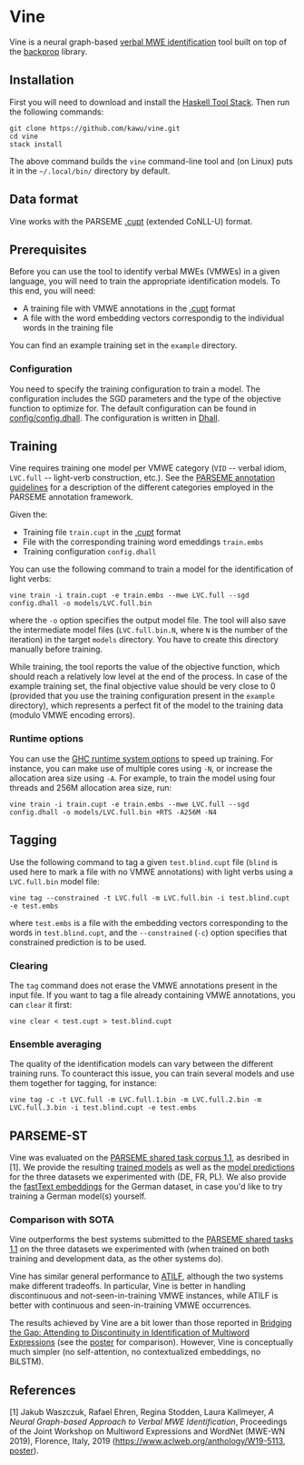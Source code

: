 Vine
=====

Vine is a neural graph-based [verbal MWE identification][parseme-st-1.1] tool
built on top of the [backprop][backprop] library.


Installation
------------

First you will need to download and install the [Haskell Tool Stack][stack].
Then run the following commands:

    git clone https://github.com/kawu/vine.git
    cd vine
    stack install

The above command builds the `vine` command-line tool and (on Linux) puts it in
the `~/.local/bin/` directory by default.


Data format
-----------

Vine works with the PARSEME [.cupt][cupt] (extended CoNLL-U) format.


Prerequisites
-------------

Before you can use the tool to identify verbal MWEs (VMWEs) in a given
language, you will need to train the appropriate identification models.
To this end, you will need:

  * A training file with VMWE annotations in the [.cupt][cupt] format
  * A file with the word embedding vectors correspondig to the individual words
    in the training file

You can find an example training set in the `example` directory.

### Configuration

You need to specify the training configuration to train a model.  The
configuration includes the SGD parameters and the type of the objective
function to optimize for.  The default configuration can be found in
[config/config.dhall](config/config.dhall). The configuration is written in
[Dhall][dhall].


Training
--------

Vine requires training one model per VMWE category (`VID` -- verbal idiom,
`LVC.full` -- light-verb construction, etc.).  See the [PARSEME annotation
guidelines][PARSEME-annotation-guidelines] for a description of the different
categories employed in the PARSEME annotation framework.

Given the:

  * Training file `train.cupt` in the [.cupt][cupt] format
  * File with the corresponding training word emeddings `train.embs`
  * Training configuration `config.dhall`

You can use the following command to train a model for the identification of
light verbs:

    vine train -i train.cupt -e train.embs --mwe LVC.full --sgd config.dhall -o models/LVC.full.bin

where the `-o` option specifies the output model file.  The tool will also save
the intermediate model files (`LVC.full.bin.N`, where `N` is the number of the
iteration) in the target `models` directory.  You have to create this directory
manually before training.

While training, the tool reports the value of the objective function, which
should reach a relatively low level at the end of the process.  In case of the
example training set, the final objective value should be very close to 0
(provided that you use the training configuration present in the `example`
directory), which represents a perfect fit of the model to the training data
(modulo VMWE encoding errors).


### Runtime options

You can use the [GHC runtime system options][ghc-rts] to speed up training.
For instance, you can make use of multiple cores using `-N`, or increase the
allocation area size using `-A`. For example, to train the model using four
threads and 256M allocation area size, run:

    vine train -i train.cupt -e train.embs --mwe LVC.full --sgd config.dhall -o models/LVC.full.bin +RTS -A256M -N4


Tagging
-------

Use the following command to tag a given `test.blind.cupt` file (`blind` is
used here to mark a file with no VMWE annotations) with light verbs using a
`LVC.full.bin` model file:

    vine tag --constrained -t LVC.full -m LVC.full.bin -i test.blind.cupt -e test.embs

where `test.embs` is a file with the embedding vectors corresponding to the
words in `test.blind.cupt`, and the `--constrained` (`-c`) option specifies
that constrained prediction is to be used.

### Clearing

The `tag` command does not erase the VMWE annotations present in the input
file.  If you want to tag a file already containing VMWE annotations, you can
`clear` it first:

    vine clear < test.cupt > test.blind.cupt

### Ensemble averaging

The quality of the identification models can vary between the different
training runs.  To counteract this issue, you can train several models and use
them together for tagging, for instance:

    vine tag -c -t LVC.full -m LVC.full.1.bin -m LVC.full.2.bin -m LVC.full.3.bin -i test.blind.cupt -e test.embs


PARSEME-ST
----------

Vine was evaluated on the [PARSEME shared task corpus 1.1][parseme-corpus-1.1],
as desribed in [1].  We provide the resulting [trained models][vine-models] as
well as the [model predictions][vine-predictions] for the three datasets we
experimented with (DE, FR, PL).  We also provide the [fastText
embeddings][fasttext-for-de] for the German dataset, in case you'd like to try
training a German model(s) yourself.

### Comparison with SOTA

Vine outperforms the best systems submitted to the [PARSEME shared tasks
1.1][parseme-st-1.1] on the three datasets we experimented with (when trained
on both training and development data, as the other systems do).

Vine has similar general performance to [ATILF][atilf], although the two
systems make different tradeoffs.  In particular, Vine is better in handling
discontinuous and not-seen-in-training VMWE instances, while ATILF is better
with continuous and seen-in-training VMWE occurrences.

The results achieved by Vine are a bit lower than those reported in [Bridging
the Gap: Attending to Discontinuity in Identification of Multiword
Expressions][gappy-mwes-paper] (see the [poster][vine-poster] for comparison).
However, Vine is conceptually much simpler (no self-attention, no
contextualized embeddings, no BiLSTM).


References
----------

[1] Jakub Waszczuk, Rafael Ehren, Regina Stodden, Laura Kallmeyer, *A Neural
Graph-based Approach to Verbal MWE Identification*, Proceedings of the Joint
Workshop on Multiword Expressions and WordNet (MWE-WN 2019), Florence, Italy,
2019 (https://www.aclweb.org/anthology/W19-5113, [poster][vine-poster]).



[stack]: http://docs.haskellstack.org "Haskell Tool Stack"
[backprop]: https://backprop.jle.im/index.html "Backpropagation library"
[parseme-st-1.1]: http://multiword.sourceforge.net/PHITE.php?sitesig=CONF&page=CONF_04_LAW-MWE-CxG_2018___lb__COLING__rb__&subpage=CONF_40_Shared_Task "PARSEME Shared Task"
[cupt]: http://multiword.sourceforge.net/PHITE.php?sitesig=CONF&page=CONF_04_LAW-MWE-CxG_2018___lb__COLING__rb__&subpage=CONF_45_Format_specification "PARSEME .cupt format"
[ghc-rts]: http://www.haskell.org/ghc/docs/latest/html/users_guide/runtime_control.html "GHC runtime system options"
[dhall]: https://github.com/dhall-lang/dhall-lang "Dhall"
[PARSEME-annotation-guidelines]: http://parsemefr.lif.univ-mrs.fr/parseme-st-guidelines/1.1/ "PARSEME annotation guidelines"
[parseme-corpus-1.1]: https://gitlab.com/parseme/sharedtask-data/tree/master/1.1 "PARSEME corpus 1.1"
[gappy-mwes-paper]: https://arxiv.org/abs/1902.10667 "Bridging the Gap: Attending to Discontinuity in Identification of Multiword Expressions"
[vine-models]: https://user.phil.hhu.de/~waszczuk/vine/models.zip "Vine trained models"
[vine-predictions]: https://user.phil.hhu.de/~waszczuk/vine/pred.zip "Vine predictions"
[fasttext-for-de]: https://user.phil.hhu.de/~waszczuk/vine/DE/de_token_embs.zip "fastText DE dataset embeddings"
[atilf]: https://github.com/hazemalsaied/IdenSys "ATILF system"
[vine-poster]: https://user.phil.hhu.de/~waszczuk/vine/MWE_WN_2019_Poster "Vine poster"
